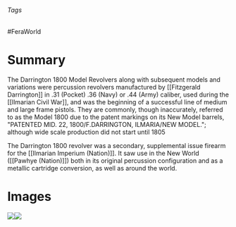 ###### Tags

#FeraWorld

# Summary

The Darrington 1800 Model Revolvers along with subsequent models and variations were percussion revolvers manufactured by [[Fitzgerald Darrington]] in .31 (Pocket) .36 (Navy) or .44 (Army) caliber, used during the [[Ilmarian Civil War]], and was the beginning of a successful line of medium and large frame pistols. They are commonly, though inaccurately, referred to as the Model 1800 due to the patent markings on its New Model barrels, "PATENTED MID. 22, 1800/F.DARRINGTON, ILMARIA/NEW MODEL."; although wide scale production did not start until 1805

The Darrington 1800 revolver was a secondary, supplemental issue firearm for the [[Ilmarian Imperium (Nation)]]. It saw use in the New World ([[Pawhye (Nation)]]) both in its original percussion configuration and as a metallic cartridge conversion, as well as around the world.

# Images
![](Maxresdefault.png)![](A26.png)